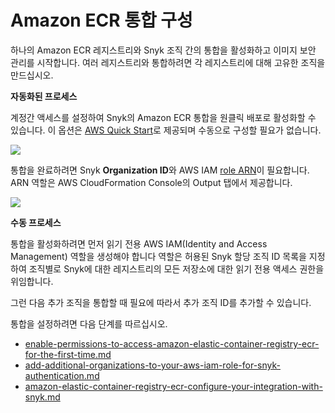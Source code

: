 # Amazon ECR 통합 구성

하나의 Amazon ECR 레지스트리와 Snyk 조직 간의 통합을 활성화하고 이미지 보안 관리를 시작합니다. 여러 레지스트리와 통합하려면 각 레지스트리에 대해 고유한 조직을 만드십시오.

**자동화된 프로세스**

계정간 액세스를 설정하여 Snyk의 Amazon ECR 통합을 원클릭 배포로 활성화할 수 있습니다. 이 옵션은 [AWS Quick Start](https://github.com/aws-quickstart/quickstart-snyk-security)로 제공되며 수동으로 구성할 필요가 없습니다.

![](../../../../.gitbook/assets/quickstart-snyk-security-ecr.png)

통합을 완료하려면 Snyk **Organization ID**와 AWS IAM [role ARN](https://docs.aws.amazon.com/IAM/latest/UserGuide/reference\_identifiers.html#identifiers-arns)이 필요합니다. ARN 역할은 AWS CloudFormation Console의 Output 탭에서 제공합니다.

![](../../../../.gitbook/assets/cloudformation-launch-stack.png)

**수동 프로세스**

통합을 활성화하려면 먼저 읽기 전용 AWS IAM(Identity and Access Management) 역할을 생성해야 합니다 역할은 허용된 Snyk 할당 조직 ID 목록을 지정하여 조직별로 Snyk에 대한 레지스트리의 모든 저장소에 대한 읽기 전용 액세스 권한을 위임합니다.

그런 다음 추가 조직을 통합할 때 필요에 따라서 추가 조직 ID를 추가할 수 있습니다.

통합을 설정하려면 다음 단계를 따르십시오.

* [enable-permissions-to-access-amazon-elastic-container-registry-ecr-for-the-first-time.md](enable-permissions-to-access-amazon-elastic-container-registry-ecr-for-the-first-time.md "mention")
* [add-additional-organizations-to-your-aws-iam-role-for-snyk-authentication.md](add-additional-organizations-to-your-aws-iam-role-for-snyk-authentication.md "mention")
* [amazon-elastic-container-registry-ecr-configure-your-integration-with-snyk.md](amazon-elastic-container-registry-ecr-configure-your-integration-with-snyk.md "mention")
